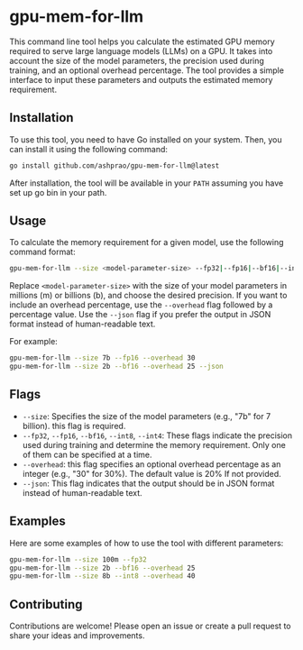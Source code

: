 # gpu-mem-for-llm

This command line tool helps you calculate the estimated GPU memory required to serve large language models (LLMs) on a GPU. It takes into account the size of the model parameters, the precision used during training, and an optional overhead percentage. The tool provides a simple interface to input these parameters and outputs the estimated memory requirement.

## Installation

To use this tool, you need to have Go installed on your system. Then, you can install it using the following command:

```bash
go install github.com/ashprao/gpu-mem-for-llm@latest
```

After installation, the tool will be available in your `PATH` assuming you have set up go bin in your path.

## Usage

To calculate the memory requirement for a given model, use the following command format:

```bash
gpu-mem-for-llm --size <model-parameter-size> --fp32|--fp16|--bf16|--int8|--int4 [--overhead <percentage>] [--json]
```

Replace `<model-parameter-size>` with the size of your model parameters in millions (m) or billions (b), and choose the desired precision. If you want to include an overhead percentage, use the `--overhead` flag followed by a percentage value. Use the `--json` flag if you prefer the output in JSON format instead of human-readable text.

For example:

```bash
gpu-mem-for-llm --size 7b --fp16 --overhead 30
gpu-mem-for-llm --size 2b --bf16 --overhead 25 --json
```

## Flags

- `--size`: Specifies the size of the model parameters (e.g., "7b" for 7 billion). this flag is required.
- `--fp32`, `--fp16`, `--bf16`, `--int8`, `--int4`: These flags indicate the precision used during training and determine the memory requirement. Only one of them can be specified at a time.
- `--overhead`: this flag specifies an optional overhead percentage as an integer (e.g., "30" for 30%). The default value is 20% If not provided.
- `--json`: This flag indicates that the output should be in JSON format instead of human-readable text.

## Examples

Here are some examples of how to use the tool with different parameters:

```bash
gpu-mem-for-llm --size 100m --fp32
gpu-mem-for-llm --size 2b --bf16 --overhead 25
gpu-mem-for-llm --size 8b --int8 --overhead 40
```

## Contributing

Contributions are welcome! Please open an issue or create a pull request to share your ideas and improvements.
